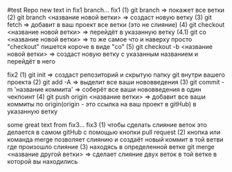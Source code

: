 #test Repo
new text in fix1 branch...
fix1
(1) git branch => покажет все ветки
(2) git branch <название новой ветки> => создаст новую ветку
(3) git fetch => добавит в ваш проект все ветки (это не слияние)
(4) git checkout <название новой ветки> => перейдёт в указанную ветку
(4.1) git co <название новой ветки> => то же самое что и наверху просто "checkout" пишется короче в виде "co"
(5) git checkout -b <название новой ветки> => создаст новую ветку с указанным названием и перейдёт в него

fix2
(1) git init => создаст репозиторий и скрытую папку git внутри вашего проекта
(2) git add -A => выделит все ваши нововведения
(3) git commit -m 'название коммита' => соберёт все ваши нововведения в один чекпоинт
(4) git push origin <название ветки> => добавит все ваши коммиты по origin(origin - это ссылка на ваш проект в gitHub) в указанную ветку

some great text from fix3...
fix3
(1) чтобы сделать слияние веток это делается в самом gitHub с помощью кнопки pull request
(2) кнопка или команда merge позволяет слиянию и создаёт новый коммит в той ветви где произошло слияние
(3) находясь в определенной ветке git merge <название другой ветки> => сделает слияние двух веток в той ветке в которой вы находились


